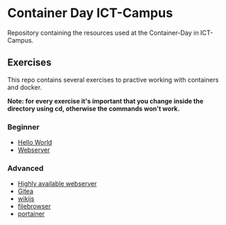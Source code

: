 # Container Day ICT-Campus

Repository containing the resources used at the Container-Day in ICT-Campus.

## Exercises

This repo contains several exercises to practive working with containers and docker.

**Note: for every exercise it's important that you change inside the directory using cd, otherwise the commands won't work.**

### Beginner

- [Hello World](./beginner/helloworld)
- [Webserver](./beginner/webserver)

### Advanced

- [Highly available webserver](./advanced/webserver-ha)
- [Gitea](./advanced/gitea)
- [wikijs](./advanced/wikijs/)
- [filebrowser](./advanced/filebrowser/)
- [portainer](./advanced/portainer)
